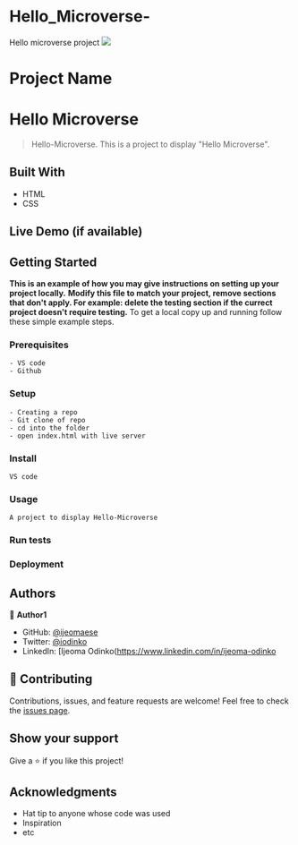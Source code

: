 # Hello_Microverse-
Hello microverse project 
![](https://img.shields.io/badge/Microverse-blueviolet)

# Project Name
# Hello Microverse

> Hello-Microverse.
This is a project to display "Hello Microverse".


## Built With
- HTML
- CSS
## Live Demo (if available)

## Getting Started
**This is an example of how you may give instructions on setting up your project locally.**
**Modify this file to match your project, remove sections that don't apply. For example: delete the testing section if the currect project doesn't require testing.**
To get a local copy up and running follow these simple example steps.
### Prerequisites
    - VS code
    - Github
### Setup
    - Creating a repo
    - Git clone of repo
    - cd into the folder
    - open index.html with live server
### Install
    VS code
### Usage
    A project to display Hello-Microverse
### Run tests
### Deployment
## Authors
👤 **Author1**
- GitHub: [@ijeomaese](https://github.com/ijeomaese)
- Twitter: [@iodinko](https://twitter.com/Iodinko)
- LinkedIn: [Ijeoma Odinko(https://www.linkedin.com/in/ijeoma-odinko
## 🤝 Contributing
Contributions, issues, and feature requests are welcome!
Feel free to check the [issues page](../../issues/).
## Show your support
Give a ⭐️ if you like this project!
## Acknowledgments
- Hat tip to anyone whose code was used
- Inspiration
- etc